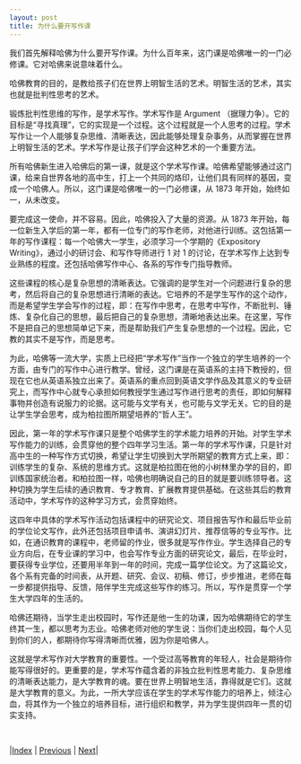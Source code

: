 ```yaml
---
layout: post
title: 为什么要开写作课
---
```


我们首先解释哈佛为什么要开写作课。为什么百年来，这门课是哈佛唯一的一门必修课。它对哈佛来说意味着什么。

哈佛教育的目的，是教给孩子们在世界上明智生活的艺术。明智生活的艺术，其实也就是批判性思考的艺术。

锻炼批判性思维的写作，是学术写作。学术写作是 Argument （据理力争）。它的目标是“寻找真理”，它的实现是一个过程。这个过程就是一个人思考的过程。学术写作让一个人能够复杂思维、清晰表达，因此能够处理复杂事务，从而掌握在世界上明智生活的艺术。学术写作是让孩子们学会这种艺术的一个重要方法。

所有哈佛新生进入哈佛后的第一课，就是这个学术写作课。哈佛希望能够通过这门课，给来自世界各地的高中生，打上一个共同的烙印，让他们具有同样的基因，变成一个哈佛人。所以，这门课是哈佛唯一的一门必修课，从 1873 年开始，始终如一，从未改变。

要完成这一使命，并不容易。因此，哈佛投入了大量的资源。从 1873 年开始，每一位新生入学后的第一年，都有一位专门的写作老师，对他进行训练。这包括第一年的写作课程：每一个哈佛大一学生，必须学习一个学期的《Expository Writing》，通过小的研讨会、和写作导师进行 1 对 1 的讨论，在学术写作上达到专业熟练的程度。还包括哈佛写作中心、各系的写作专门指导教师。

这些课程的核心是复杂思想的清晰表达。它强调的是学生对一个问题进行复杂的思考，然后将自己的复杂思想进行清晰的表达。它培养的不是学生写作的这个动作，而是希望学生学会写作的过程，即：在写作中思考，在思考中写作，不断批判、锤炼、复杂化自己的思想，最后把自己的复杂思想，清晰地表达出来。在这里，写作不是把自己的思想简单记下来，而是帮助我们产生复杂思想的一个过程。因此，它教的其实不是写作，而是思考。

为此，哈佛等一流大学，实质上已经把“学术写作”当作一个独立的学生培养的一个方面，由专门的写作中心进行教学。曾经，这门课是在英语系的主持下教授的，但现在它也从英语系独立出来了。英语系的重点回到英语文学作品及其意义的专业研究上，而写作中心就专心承担如何教授学生通过写作进行思考的责任，即如何解释事物并创造有说服力的论据。这可能与文学有关，也可能与文学无关。它的目的是让学生学会思考，成为柏拉图所期望培养的“哲人王”。

因此，第一年的学术写作课只是整个哈佛学生的学术能力培养的开始。对学生学术写作能力的训练，会贯穿他的整个四年学习生活。第一年的学术写作课，只是针对高中生的一种写作方式切换，希望让学生切换到大学所期望的教育方式上来，即：训练学生的复杂、系统的思维方式。这就是柏拉图在他的小树林里办学的目的，即训练国家统治者。和柏拉图一样，哈佛也明确说自己的目的就是要训练领导者。这种切换为学生后续的通识教育、专才教育、扩展教育提供基础。在这些其后的教育活动中，学术写作的这种学习方式，会贯穿始终。

这四年中具体的学术写作活动包括课程中的研究论文、项目报告写作和最后毕业前的学位论文写作，此外还包括项目申请书、演讲幻灯片、推荐信等的专业写作。比如，在通识教育的课程中，老师留的作业，很多就是写作作业。学生选择自己的专业方向后，在专业课的学习中，也会写作专业方面的研究论文，最后，在毕业时，要获得专业学位，还要用半年到一年的时间，完成一篇学位论文。为了这篇论文，各个系有完备的时间表，从开题、研究、会议、初稿、修订，步步推进，老师在每一步都提供指导、反馈，陪伴学生完成这些写作的练习。所以，写作是贯穿一个学生大学四年的生活的。

哈佛还期待，当学生走出校园时，写作还是他一生的功课，因为哈佛期待它的学生终其一生，都以思考为志业。哈佛老师对他的学生说：当你们走出校园，每个人见到你们的人，都期待你写得清晰而优雅，因为你是哈佛人。

这就是学术写作对大学教育的重要性。一个受过高等教育的年轻人，社会是期待你能写得很好的。更重要的是，学术写作蕴含着的非独立批判性思考能力、复杂思维的清晰表达能力，是大学教育的魂。要在世界上明智地生活，靠得就是它们。这就是大学教育的意义。为此，一所大学应该在学生的学术写作能力的培养上，倾注心血，将其作为一个独立的培养目标，进行组织和教学，并为学生提供四年一贯的切实支持。

<br/>

|[Index](../) | [Previous](3-0-course) | [Next](3-4-exp10)|